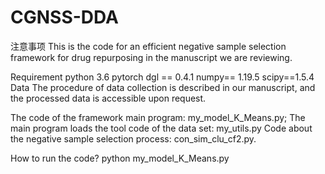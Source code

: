 # CGNSS-DDA

注意事项
This is the code for an efficient negative sample selection framework for drug repurposing in the manuscript we are reviewing.

Requirement
python 3.6
pytorch
dgl == 0.4.1
numpy== 1.19.5
scipy==1.5.4
Data
The procedure of data collection is described in our manuscript, and the processed data is accessible upon request.


The code of the framework main program: my_model_K_Means.py;
The main program loads the tool code of the data set: my_utils.py
Code about the negative sample selection process: con_sim_clu_cf2.py.


How to run the code?
python my_model_K_Means.py
